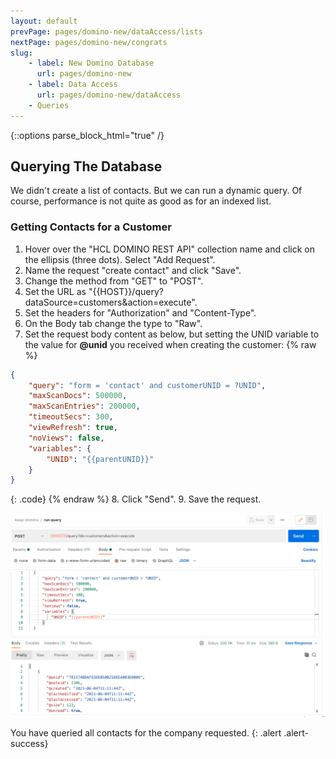 ```yaml
---
layout: default
prevPage: pages/domino-new/dataAccess/lists
nextPage: pages/domino-new/congrats
slug:
    - label: New Domino Database
      url: pages/domino-new
    - label: Data Access
      url: pages/domino-new/dataAccess
    - Queries
---
```


{::options parse_block_html="true" /}

## Querying The Database

We didn't create a list of contacts. But we can run a dynamic query. Of course, performance is not quite as good as for an indexed list.

### Getting Contacts for a Customer

1. Hover over the "HCL DOMINO REST API" collection name and click on the ellipsis (three dots). Select "Add Request".   
2. Name the request "create contact" and click "Save".
3. Change the method from "GET" to "POST".
4. Set the URL as "&#123;&#123;HOST&#125;&#125;/query?dataSource=customers&action=execute".
5. Set the headers for "Authorization" and "Content-Type".
6. On the Body tab change the type to "Raw".
7. Set the request body content as below, but setting the UNID variable to the value for **@unid** you received when creating the customer:
  {% raw %}
  ~~~json
  {
      "query": "form = 'contact' and customerUNID = ?UNID",
      "maxScanDocs": 500000,
      "maxScanEntries": 200000,
      "timeoutSecs": 300,
      "viewRefresh": true,
      "noViews": false,
      "variables": {
          "UNID": "{{parentUNID}}"
      }
  }
  ~~~
  {: .code}
  {% endraw %}
8. Click "Send".
9. Save the request.

![DQL Query](../images/data/query.png)

You have queried all contacts for the company requested.
{: .alert .alert-success}